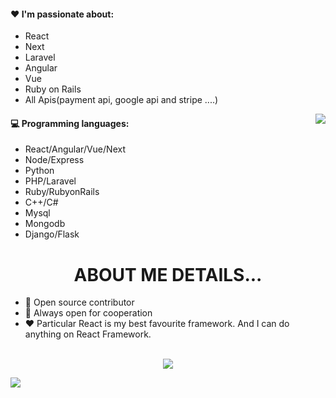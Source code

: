
 #### :heart: I'm passionate about:

- React
- Next
- Laravel
- Angular
- Vue
- Ruby on Rails
- All Apis(payment api, google api and stripe ....)

<img align="right" src="https://github-readme-stats.vercel.app/api?username=devin300team&count_private=true&show_icons=true" />

#### :computer: Programming languages:

- React/Angular/Vue/Next
- Node/Express
- Python
- PHP/Laravel
- Ruby/RubyonRails
- C++/C#
- Mysql
- Mongodb
- Django/Flask

#
<div align="center">
   <h1 color="red">ABOUT ME DETAILS...</h1>
</div>

- 👀 Open source contributor
- 🤝 Always open for cooperation
- ❤️ Particular React is my best favourite framework. And I can do anything on React Framework.

<br>

<div align="center">
  <!-- <a href="https://badges.pufler.dev">
    <img src="https://badges.pufler.dev/visits/glistenstar/glistenstar?style=flat-square&color=black&logo=github">
  </a>
  <a href="https://badges.pufler.dev">
    <img src="https://badges.pufler.dev/years/glistenstar?style=flat-square&color=black&logo=github">
  </a>
  <a href="https://badges.pufler.dev">
    <img src="https://badges.pufler.dev/repos/glistenstar?style=flat-square&color=black&logo=github">
  </a>
  <a href="https://badges.pufler.dev">
    <img src="https://badges.pufler.dev/gists/glistenstar?style=flat-square&color=black&logo=github">
  </a>
  <a href="https://badges.pufler.dev">
    <img src="https://badges.pufler.dev/commits/monthly/glistenstar?style=flat-square&color=black&logo=github">
  </a>
   -->
   <img src="https://github-profile-trophy.vercel.app/?username=dev300team&theme=gruvbox&no-frame=true&margin-w=30&margin-h=20" />
</div>

<!-- It is https://yhype.me/ views count tracker, please remove it or use your own -->
![](https://hit.yhype.me/github/profile?user_id=75884770)
